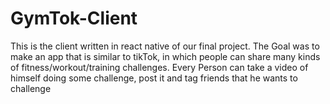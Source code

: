 # GymTok-Client
This is the client written in react native of our final project. The Goal was to make an app that is similar to tikTok, in which people can share many kinds of fitness/workout/training challenges. Every Person can take a video of himself doing some challenge, post it and tag friends that he wants to challenge
